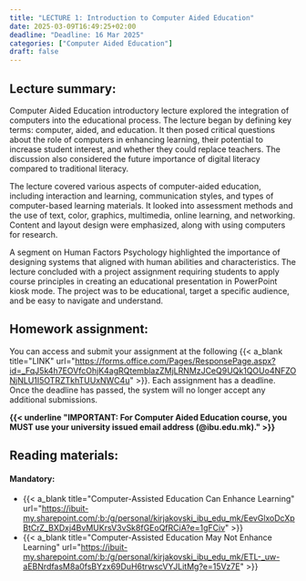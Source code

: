 ```yaml
---
title: "LECTURE 1: Introduction to Computer Aided Education"
date: 2025-03-09T16:49:25+02:00
deadline: "Deadline: 16 Mar 2025"
categories: ["Computer Aided Education"]
draft: false
---
```


## Lecture summary:

Computer Aided Education introductory lecture explored the integration of computers into the educational process. The lecture began by defining key terms: computer, aided, and education. It then posed critical questions about the role of computers in enhancing learning, their potential to increase student interest, and whether they could replace teachers. The discussion also considered the future importance of digital literacy compared to traditional literacy.

The lecture covered various aspects of computer-aided education, including interaction and learning, communication styles, and types of computer-based learning materials. It looked into assessment methods and the use of text, color, graphics, multimedia, online learning, and networking. Content and layout design were emphasized, along with using computers for research.

A segment on Human Factors Psychology highlighted the importance of designing systems that aligned with human abilities and characteristics. The lecture concluded with a project assignment requiring students to apply course principles in creating an educational presentation in PowerPoint kiosk mode. The project was to be educational, target a specific audience, and be easy to navigate and understand.

## Homework assignment:

You can access and submit your assignment at the following {{< a_blank title="LINK" url="https://forms.office.com/Pages/ResponsePage.aspx?id=_FqJ5k4h7EOVfcOhjK4agRQtemblazZMjLRNMzJCeQ9UQk1QOUo4NFZONjNLU1I5OTRZTkhTUUxNWC4u" >}}. Each assignment has a deadline. Once the deadline has passed, the system will no longer accept any additional submissions.

**{{< underline "IMPORTANT: For Computer Aided Education course, you MUST use your university issued email address (@ibu.edu.mk)." >}}**

## Reading materials:

#### Mandatory:

* {{< a_blank title="Computer-Assisted Education Can Enhance Learning" url="https://ibuit-my.sharepoint.com/:b:/g/personal/kirjakovski_ibu_edu_mk/EevGlxoDcXpBtCrZ_BXDxj4BvMUKrsV3vSk8fGEoQfRCiA?e=1gFCiv" >}}
* {{< a_blank title="Computer-Assisted Education May Not Enhance Learning" url="https://ibuit-my.sharepoint.com/:b:/g/personal/kirjakovski_ibu_edu_mk/ETL-_uw-aEBNrdfasM8a0fsBYzx69DuH6trwscVYJLitMg?e=15Vz7E" >}}

<!-- #### Optional:

Sternberg, R. J., & Sternberg, K. (2017). *Cognitive psychology* (7th ed.). Cengage Learning. {{< a_blank title="(.pdf)" url="https://ibuit-my.sharepoint.com/:b:/g/personal/kirjakovski_ibu_edu_mk/ERiMyzJ-LotFqEk0Z-J7C8YBtWEfSvELdtfNbQ8B1T6RsA?e=JBOlVH" >}}

* Chapter 1: Introduction to Cognitive Psychology -->

